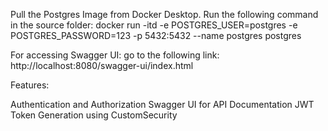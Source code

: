 Pull the Postgres Image from Docker Desktop. 
Run the following command in the source folder: 
docker run -itd -e POSTGRES_USER=postgres -e POSTGRES_PASSWORD=123 -p 5432:5432 --name postgres postgres

For accessing Swagger UI: 
go to the following link: http://localhost:8080/swagger-ui/index.html


Features: 

Authentication and Authorization
Swagger UI for API Documentation
JWT Token Generation using CustomSecurity

